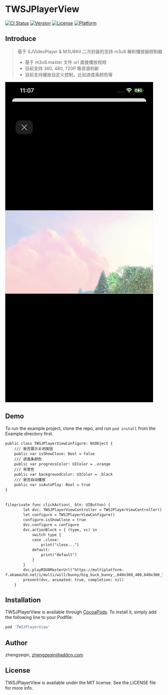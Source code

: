 # TWSJPlayerView

[![CI Status](https://img.shields.io/travis/zhengzeqin/TWSJPlayerView.svg?style=flat)](https://travis-ci.org/zhengzeqin/TWSJPlayerView)
[![Version](https://img.shields.io/cocoapods/v/TWSJPlayerView.svg?style=flat)](https://cocoapods.org/pods/TWSJPlayerView)
[![License](https://img.shields.io/cocoapods/l/TWSJPlayerView.svg?style=flat)](https://cocoapods.org/pods/TWSJPlayerView)
[![Platform](https://img.shields.io/cocoapods/p/TWSJPlayerView.svg?style=flat)](https://cocoapods.org/pods/TWSJPlayerView)

## Introduce
> 基于 SJVideoPlayer & M3U8Kit 二次封装的支持 m3u8 解析播放器控制器 
> - 基于 m3u8.master 文件 url 直接播放视频
> - 目前支持 360, 480, 720P 等资源判断
> - 目前支持播放自定义控制，比如进度条颜色等



![图片](https://github.com/zeqinjie/TWSJPlayerView/blob/master/assets/1.png)

## Demo

To run the example project, clone the repo, and run `pod install` from the Example directory first.

```
public class TWSJPlayerViewConfigure: NSObject {
    /// 是否展示关闭按钮
    public var isShowClose: Bool = false
    /// 进度条颜色
    public var progressColor: UIColor = .orange
    /// 背景色
    public var backgroundColor: UIColor = .black
    /// 是否自动播放
    public var isAutoPlay: Bool = true
}


fileprivate func clickAction(_ btn: UIButton) {
        let dvc: TWSJPlayerViewController = TWSJPlayerViewController()
        let configure = TWSJPlayerViewConfigure()
        configure.isShowClose = true
        dvc.configure = configure
        dvc.actionBlock = { (type, vc) in
            switch type {
            case .close:
                print("close...")
            default:
                print("default")
            }
        }
        dvc.playM3U8MasterUrl("https://multiplatform-f.akamaihd.net/i/multi/will/bunny/big_buck_bunny_,640x360_400,640x360_700,640x360_1000,950x540_1500,.f4v.csmil/master.m3u8")
        present(dvc, animated: true, completion: nil)
    }
```


## Installation

TWSJPlayerView is available through [CocoaPods](https://cocoapods.org). To install
it, simply add the following line to your Podfile:

```ruby
pod 'TWSJPlayerView'
```

## Author

zhengzeqin, zhengzeqin@addcn.com

## License

TWSJPlayerView is available under the MIT license. See the LICENSE file for more info.
